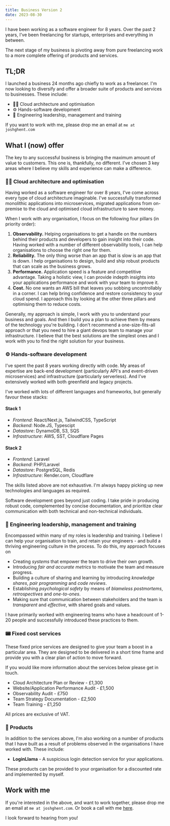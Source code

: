```yaml
---
title: Business Version 2
date: 2023-08-30
---
```


I have been working as a software engineer for 8 years. Over the past 2 years, I've been freelancing for startups, enterprises and everything in between.

The next stage of my business is pivoting away from pure freelancing work to a more complete offering of products and services.

## TL;DR
I launched a business 24 months ago chiefly to work as a freelancer. I'm now looking to diversify and offer a broader suite of products and services to businesses.
These include:
* 🧙‍♂️ Cloud architecture and optimisation
* ⚙️ Hands-software development
* 🌅 Engineering leadership, management and training

If you want to work with me, please drop me an email at `me at joshghent.com`


## What I (now) offer

The key to any successful business is bringing the maximum amount of value to customers. This one is, thankfully, no different. I've chosen 3 key areas where I believe my skills and experience can make a difference.

### 🧙‍♂️ Cloud architecture and optimisation
Having worked as a software engineer for over 8 years, I've come across every type of cloud architecture imaginable. I've successfully transformed monolithic applications into microservices, migrated applications from on-premise to the cloud and optimised cloud infrastructure to save money.

When I work with any organisation, I focus on the following four pillars (in priority order):
1. **Observability.** Helping organisations to get a handle on the numbers behind their products and developers to gain insight into their code. Having worked with a number of different observability tools, I can help organisations to choose the right one for them.
2. **Reliability.** The only thing worse than an app that is slow is an app that is down. I help organisations to design, build and ship robust products that can scale as the business grows.
3. **Performance.** Application speed is a feature and competitive advantage. Taking a holistic view, I can provide indepth insights into your applications performance and work with your team to improve it.
4. **Cost.** No one wants an AWS bill that leaves you sobbing uncontrollably in a corner. I can help bring confidence and restore consistency to your cloud spend. I approach this by looking at the other three pillars and optimising them to reduce costs.

Generally, my approach is simple, I work with you to understand your business and goals. And then I build you a plan to achieve them by means of the technology you're building.
I don't recommend a one-size-fits-all approach or that you need to hire a giant devops team to manage your infrastructure.
I believe that the best solutions are the simplest ones and I work with you to find the right solution for your business.


### ⚙️ Hands-software development

I've spent the past 8 years working directly with code. My areas of expertise are back-end development (particularly API's and event-driven microservices) and infrastructure (particularly serverless). And I've extensively worked with both greenfield and legacy projects.

I've worked with lots of different languages and frameworks, but generally favour these stacks:

#### Stack 1
* *Frontend*: React/Next.js, TailwindCSS, TypeScript
* *Backend*: Node.JS, Typescipt
* *Datastore*: DynamoDB, S3, SQS
* *Infrastructure*: AWS, SST, Cloudflare Pages

#### Stack 2
* *Frontend*: Laravel
* *Backend*: PHP/Laravel
* *Datastore*: PostgreSQL, Redis
* *Infrastructure*: Render.com, Cloudflare

The skills listed above are not exhaustive. I'm always happy picking up new technologies and languages as required.

Software development goes beyond just coding. I take pride in producing robust code, complemented by concise documentation, and prioritize clear communication with both technical and non-technical individuals.

### 🌅 Engineering leadership, management and training

Encompassed within many of my roles is leadership and training. I believe I can help your organisation to train, and retain your engineers - and build a thriving engineering culture in the process. To do this, my approach focuses on

* Creating *systems* that empower the team to drive their own growth.
* Introducing *fair and accurate metrics* to motivate the team and measure progress.
* Building a culture of sharing and learning by introducing *knowledge shares*, *pair programming* and *code reviews*.
* Establishing *psychological safety* by means of *blameless postmortems*, *retrospectives* and *one-to-ones*.
* Making sure that communication between stakeholders and the team is *transparent* and *effective*, with shared goals and values.

I have primarily worked with engineering teams who have a headcount of 1-20 people and successfully introduced these practices to them.

### 📟 Fixed cost services

These fixed price services are designed to give your team a boost in a particular area. They are designed to be delivered in a short time frame and provide you with a clear plan of action to move forward.

If you would like more information about the services below please get in touch.

* Cloud Architecture Plan or Review - £1,300
* Website/Application Performance Audit - £1,500
* Observability Audit - £750
* Team Strategy Documentation - £2,500
* Team Training - £1,250

All prices are exclusive of VAT.

### 🎁 Products

In addition to the services above, I'm also working on a number of products that I have built as a result of problems observed in the organisations I have worked with. These include:
* **LoginLlama** - A suspicious login detection service for your applications.

These products can be provided to your organisation for a discounted rate and implemented by myself.

## Work with me

If you're interested in the above, and want to work together, please drop me an email at `me at joshghent.com`. Or book a call with me [here](https://calendly.com/joshghent/consultation).

I look forward to hearing from you!

